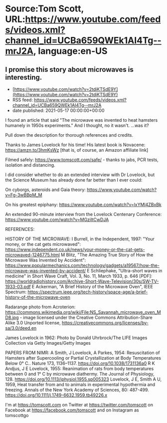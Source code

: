 # Source:Tom Scott, URL:https://www.youtube.com/feeds/videos.xml?channel_id=UCBa659QWEk1AI4Tg--mrJ2A, language:en-US

## I promise this story about microwaves is interesting.
 - [https://www.youtube.com/watch?v=2tdiKTSdE9Y](https://www.youtube.com/watch?v=2tdiKTSdE9Y)
 - RSS feed: https://www.youtube.com/feeds/videos.xml?channel_id=UCBa659QWEk1AI4Tg--mrJ2A
 - date published: 2021-05-17 00:00:00+00:00

I found an article that said "The microwave was invented to heat hamsters humanely in 1950s experiments." And I thought, no it wasn't. ...was it?

Pull down the description for thorough references and credits.

Thanks to James Lovelock for his time! His latest book is Novacene: https://amzn.to/3hmKsWz [that is, of course, an Amazon affiliate link]
 
Filmed safely: https://www.tomscott.com/safe/ - thanks to jabs, PCR tests, isolation and distancing.

I did consider whether to do an extended interview with Dr Lovelock, but the Science Museum has already done far better than I ever could:

On cyborgs, asteroids and Gaia theory: https://www.youtube.com/watch?v=Fg-3wBBpM_M

On his greatest epiphany: https://www.youtube.com/watch?v=lxYMl4ZBxBk

An extended 90-minute interview from the Lovelock Centenary Conference: https://www.youtube.com/watch?v=MGziItCwDJA

REFERENCES:

HISTORY OF THE MICROWAVE:
I Burrell, in the Independent, 1997: "Your money, or the cat gets microwaved": https://www.independent.co.uk/news/your-money-or-the-cat-gets-microwaved-1246775.html
M Blitz, "The Amazing True Story of How the Microwave Was Invented by Accident": https://www.popularmechanics.com/technology/gadgets/a19567/how-the-microwave-was-invented-by-accident/
E Schliephake, "Ultra-short waves in medicine" in Short Wave Craft, Vol. 3, No. 11, March 1933, p. 646  [PDF]: https://worldradiohistory.com/Archive-Short-Wave-Television/30s/SW-TV-1933-03.pdf
E Ackerman, "A Brief History of the Microwave Oven", IEEE Spectrum: https://spectrum.ieee.org/tech-history/space-age/a-brief-history-of-the-microwave-oven

Radarange photo from Acroterion: https://commons.wikimedia.org/wiki/File:NS_Savannah_microwave_oven_MD8.jpg - image licensed under the Creative Commons Attribution-Share Alike 3.0 Unported license, https://creativecommons.org/licenses/by-sa/3.0/deed.en

James Lovelock in 1962: Photo by Donald Uhrbrock/The LIFE Images Collection via Getty Images/Getty Images

PAPERS FROM NIMR:
A Smith, J Lovelock, A Parkes, 1954: Resuscitation of Hamsters after Supercooling or Partial Crystallization at Body Temperatures Below 0° C.. Nature 173, 1136–1137. https://doi.org/10.1038/1731136a0
R K Andjus, J E Lovelock, 1955: Reanimation of rats from body temperatures between 0 and 1° C by microwave diathermy. The Journal of Physiology, 128. https://doi.org/10.1113/jphysiol.1955.sp005323
Lovelock, J E, Smith A U, 1959, Heat transfer from and to animals in experimental hypothermia and freezing. Annals of the New York Academy of Sciences, 80: 487-499. https://doi.org/10.1111/j.1749-6632.1959.tb49226.x

I'm at https://tomscott.com
on Twitter at https://twitter.com/tomscott
on Facebook at https://facebook.com/tomscott
and on Instagram as tomscottgo

